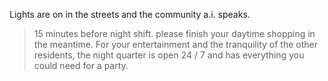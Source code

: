 
Lights are on in the streets and the community a.i. speaks.

> 15 minutes before night shift. please finish your daytime shopping in the meantime. For your entertainment and the tranquility of the other residents, the night quarter is open 24 / 7 and has everything you could need for a party.
